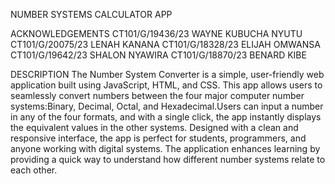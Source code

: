NUMBER SYSTEMS CALCULATOR APP

ACKNOWLEDGEMENTS
CT101/G/19436/23   WAYNE KUBUCHA NYUTU
CT101/G/20075/23   LENAH KANANA
CT101/G/18328/23   ELIJAH OMWANSA
CT101/G/19642/23   SHALON NYAWIRA
CT101/G/18870/23   BENARD KIBE

DESCRIPTION
The Number System Converter is a simple, user-friendly web application built using JavaScript, HTML, and CSS. 
This app allows users to seamlessly convert numbers between the four major computer number systems:Binary,
Decimal, Octal, and Hexadecimal.Users can input a number in any of the four formats, and with a single click, 
the app instantly displays the equivalent values in the other systems. Designed with a clean and responsive interface,
the app is perfect for students, programmers, and anyone working with digital systems. 
The application enhances learning by providing a quick way to understand how different number systems relate to each other.

